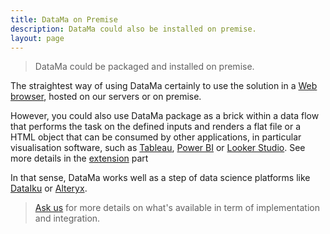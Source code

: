 ```yaml
---
title: DataMa on Premise
description: DataMa could also be installed on premise.
layout: page
---
```


> DataMa could be packaged and installed on premise.

The straightest way of using DataMa certainly to use the solution in a [Web browser](https://app.datama.io/), hosted on our servers or on premise.


However, you could also use DataMa package as a brick within a data flow that performs the task on the defined inputs and renders a flat file or a HTML object that can be consumed by other applications, in particular visualisation software, such as [Tableau](https://www.tableau.com/), [Power BI](https://powerbi.microsoft.com) or [Looker Studio](https://lookerstudio.google.com). See more details in the [extension]({{site.url}}/{{site.baseurl}}/core_app/new/integrations.html) part 

In that sense, DataMa works well as a step of data science platforms like [DataIku](https://www.dataiku.com/) or [Alteryx](https://www.alteryx.com/).

> [Ask us](https://datama.io/lets-talk/) for more details on what's available in term of implementation and integration.